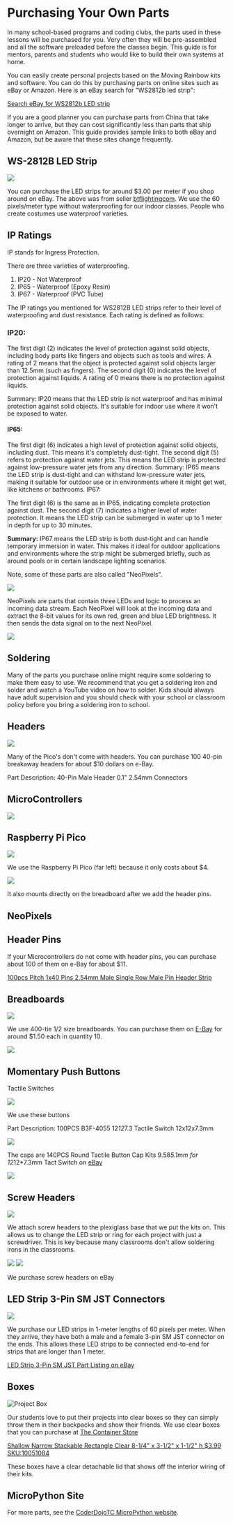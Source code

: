 # Purchasing Your Own Parts

In many school-based programs and coding clubs, the parts used in these lessons will be purchased for you.  Very often they will be pre-assembled and all the software preloaded before the classes begin.  This guide is for mentors, parents and students who would like to build their own systems at home.

You can easily create personal projects based on the Moving Rainbow kits and software.  You can do this by purchasing parts on online sites such as eBay or Amazon.  Here is an eBay search for "WS2812b led strip":

[Search eBay for WS2812b LED strip](https://www.ebay.com/sch/i.html?_nkw=WS2812b+led+strip)

If you are a good planner you can purchase parts from China that take longer to arrive, but they can cost significantly less than parts that ship overnight on Amazon.  This guide provides sample links to both eBay and Amazon, but be aware that these sites change frequently.

## WS-2812B LED Strip

![](../img/3-dollars-per-meter.png)

You can purchase the LED strips for around $3.00 per meter if you shop around on eBay.  The above was from seller [btflightingcom](https://www.ebay.com/usr/btflightingcom?_trksid=p2047675.m3561.l2559).  We use the 60 pixels/meter type without waterproofing for our indoor classes.  People who create costumes use waterproof varieties.

## IP Ratings

IP stands for Ingress Protection.

There are three varieties of waterproofing.

1. IP20 - Not Waterproof
2. IP65 - Waterproof (Epoxy Resin)
3. IP67 - Waterproof (PVC Tube)

The IP ratings you mentioned for WS2812B LED strips refer to their level of waterproofing and dust resistance. Each rating is defined as follows:

### IP20:

The first digit (2) indicates the level of protection against solid objects, including body parts like fingers and objects such as tools and wires. A rating of 2 means that the object is protected against solid objects larger than 12.5mm (such as fingers).
The second digit (0) indicates the level of protection against liquids. A rating of 0 means there is no protection against liquids.

Summary: IP20 means that the LED strip is not waterproof and has minimal protection against solid objects. It's suitable for indoor use where it won't be exposed to water.

#### IP65:

The first digit (6) indicates a high level of protection against solid objects, including dust. This means it's completely dust-tight.
The second digit (5) refers to protection against water jets. This means the LED strip is protected against low-pressure water jets from any direction.
Summary: IP65 means the LED strip is dust-tight and can withstand low-pressure water jets, making it suitable for outdoor use or in environments where it might get wet, like kitchens or bathrooms.
IP67:

The first digit (6) is the same as in IP65, indicating complete protection against dust.
The second digit (7) indicates a higher level of water protection. It means the LED strip can be submerged in water up to 1 meter in depth for up to 30 minutes.

**Summary:** IP67 means the LED strip is both dust-tight and can handle temporary immersion in water. This makes it ideal for outdoor applications and environments where the strip might be submerged briefly, such as around pools or in certain landscape lighting scenarios.

Note, some of these parts are also called "NeoPixels".

![](../img/neopixel-types.jpg)

NeoPixels are parts that contain three LEDs and logic to process an incoming data stream.  Each NeoPixel will look at the incoming data and extract the 8-bit values for its own red, green and blue LED brightness.  It then sends the data signal on to the next NeoPixel.

![](../img/WS2811B-black.png)


## Soldering

Many of the parts you purchase online might require some soldering to make them easy to use.  We recommend that you get a soldering iron and solder and watch a YouTube video on how to solder.  Kids should always have adult supervision and you should check with your school or classroom policy before you bring a soldering iron to school.

## Headers

![](../img/headers.png)

Many of the Pico's don't come with headers.  You can purchase 100 40-pin breakaway headers for about $10 dollars on e-Bay.

Part Description: 40-Pin Male Header 0.1" 2.54mm Connectors

## MicroControllers

![](../img/microcontrollers.jpeg)

## Raspberry Pi Pico

![](../img/raspberry-pi-pico.png)

We use the Raspberry Pi Pico (far left) because it only costs about $4.

![](../img/pico-on-breadboard.png)

It also mounts directly on the breadboard after we add the header pins.

## NeoPixels


## Header Pins

If your Microcontrollers do not come with header pins, you can purchase about 100 of them on e-Bay for about $11.

[100pcs Pitch 1x40 Pins 2.54mm Male Single Row Male Pin Header Strip](https://www.ebay.com/itm/171936190989?hash=item280832120d%3Ag%3AQdMAAOSwEetV-YW%7E&LH_BIN=1)

## Breadboards

![](../img/breadboard.jpg)

We use 400-tie 1/2 size breadboards.  You can purchase them on [E-Bay](https://www.ebay.com/sch/185138/i.html?_nkw=solderless+Breadboard) for around $1.50 each in quantity 10.

![](../img/solderless-breadboards.png)

## Momentary Push Buttons

Tactile Switches

![](../img/momentary-switch-button.png)

We use these buttons 

Part Description: 100PCS B3F-4055 12*12*7.3 Tactile Switch 12x12x7.3mm

![](../img/momentary-push-buttons-ebay.png)

The caps are 140PCS Round Tactile Button Cap Kits 9.58*5.1mm for 12*12*7.3mm Tact Switch on [eBay](https://www.ebay.com/itm/401225666722)

![](../img/button-caps.png)

## Screw Headers

![](../img/screw-header-near-breadboard.png)

We attach screw headers to the plexiglass base that we put the kits on.  This allows
us to change the LED strip or ring for each project with just a screwdriver.  This
is key because many classrooms don't allow soldering irons in the classrooms.

![](../img/screw-header-green.png)
![](../img/screw-header-blue.png)

We purchase screw headers on eBay

## LED Strip 3-Pin SM JST Connectors

![](../img/led-strip-jst-connectors.png)

We purchase our LED strips in 1-meter lengths of 60 pixels per meter.  When
they arrive, they have both a male and a female 3-pin SM JST connector on the ends.
This allows these LED strips to be connected end-to-end for strips that are longer
than 1 meter.

[LED Strip 3-Pin SM JST Part Listing on eBay](https://www.ebay.com/itm/324513055781)

## Boxes

![Project Box](../img/project-box.png)

Our students love to put their projects into clear boxes so they can simply throw them in their backpacks and show their friends.  We use clear boxes that you can purchase at [The Container Store](https://www.containerstore.com/)


[Shallow Narrow Stackable Rectangle Clear 8-1/4" x 3-1/2" x 1-1/2" h $3.99 SKU:10051084](https://www.containerstore.com/s/gift-packaging/gift-boxes/12d?productId=10032168)

These boxes have a clear detachable lid that shows off the interior wiring of their kits.

## MicroPython Site

For more parts, see the [CoderDojoTC MicroPython website](https://www.coderdojotc.org/micropython/).



